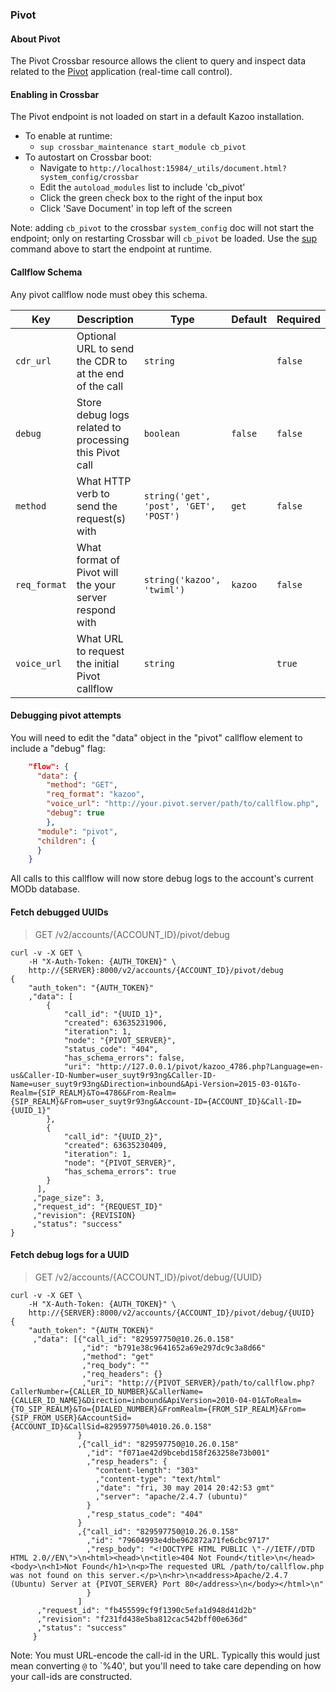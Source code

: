 ### Pivot

#### About Pivot

The Pivot Crossbar resource allows the client to query and inspect data related to the [Pivot](/applications/pivot) application (real-time call control).

#### Enabling in Crossbar

The Pivot endpoint is not loaded on start in a default Kazoo installation.

* To enable at runtime:
    * `sup crossbar_maintenance start_module cb_pivot`
* To autostart on Crossbar boot:
    * Navigate to `http://localhost:15984/_utils/document.html?system_config/crossbar`
    * Edit the `autoload_modules` list to include 'cb_pivot'
    * Click the green check box to the right of the input box
    * Click 'Save Document' in top left of the screen

Note: adding `cb_pivot` to the crossbar `system_config` doc will not start the endpoint; only on restarting Crossbar will `cb_pivot` be loaded. Use the [sup](./sup.md) command above to start the endpoint at runtime.

#### Callflow Schema

Any pivot callflow node must obey this schema.

Key | Description | Type | Default | Required
--- | ----------- | ---- | ------- | --------
`cdr_url` | Optional URL to send the CDR to at the end of the call | `string` |   | `false`
`debug` | Store debug logs related to processing this Pivot call | `boolean` | `false` | `false`
`method` | What HTTP verb to send the request(s) with | `string('get', 'post', 'GET', 'POST')` | `get` | `false`
`req_format` | What format of Pivot will the your server respond with | `string('kazoo', 'twiml')` | `kazoo` | `false`
`voice_url` | What URL to request the initial Pivot callflow | `string` |   | `true`

#### Debugging pivot attempts

You will need to edit the "data" object in the "pivot" callflow element to include a "debug" flag:

```json
    "flow": {
      "data": {
        "method": "GET",
        "req_format": "kazoo",
        "voice_url": "http://your.pivot.server/path/to/callflow.php",
        "debug": true
        },
      "module": "pivot",
      "children": {
      }
    }
```

All calls to this callflow will now store debug logs to the account's current MODb database.


#### Fetch debugged UUIDs

> GET /v2/accounts/{ACCOUNT_ID}/pivot/debug

```shell
curl -v -X GET \
    -H "X-Auth-Token: {AUTH_TOKEN}" \
    http://{SERVER}:8000/v2/accounts/{ACCOUNT_ID}/pivot/debug
{
    "auth_token": "{AUTH_TOKEN}"
    ,"data": [
        {
            "call_id": "{UUID_1}",
            "created": 63635231906,
            "iteration": 1,
            "node": "{PIVOT_SERVER}",
            "status_code": "404",
            "has_schema_errors": false,
            "uri": "http://127.0.0.1/pivot/kazoo_4786.php?Language=en-us&Caller-ID-Number=user_suyt9r93ng&Caller-ID-Name=user_suyt9r93ng&Direction=inbound&Api-Version=2015-03-01&To-Realm={SIP_REALM}&To=4786&From-Realm={SIP_REALM}&From=user_suyt9r93ng&Account-ID={ACCOUNT_ID}&Call-ID={UUID_1}"
        },
        {
            "call_id": "{UUID_2}",
            "created": 63635230409,
            "iteration": 1,
            "node": "{PIVOT_SERVER}",
            "has_schema_errors": true
        }
      ],
     ,"page_size": 3,
     ,"request_id": "{REQUEST_ID}"
     ,"revision": {REVISION}
     ,"status": "success"
}
```

#### Fetch debug logs for a UUID

> GET /v2/accounts/{ACCOUNT_ID}/pivot/debug/{UUID}

```shell
curl -v -X GET \
    -H "X-Auth-Token: {AUTH_TOKEN}" \
    http://{SERVER}:8000/v2/accounts/{ACCOUNT_ID}/pivot/debug/{UUID}
{
    "auth_token": "{AUTH_TOKEN}"
     ,"data": [{"call_id": "829597750@10.26.0.158"
                ,"id": "b791e38c9641652a69e297dc9c3a8d66"
                ,"method": "get"
                ,"req_body": ""
                ,"req_headers": {}
                ,"uri": "http://{PIVOT_SERVER}/path/to/callflow.php?CallerNumber={CALLER_ID_NUMBER}&CallerName={CALLER_ID_NAME}&Direction=inbound&ApiVersion=2010-04-01&ToRealm={TO_SIP_REALM}&To={DIALED_NUMBER}&FromRealm={FROM_SIP_REALM}&From={SIP_FROM_USER}&AccountSid={ACCOUNT_ID}&CallSid=829597750%4010.26.0.158"
               }
               ,{"call_id": "829597750@10.26.0.158"
                 ,"id": "f071ae42d9bcebd158f263258e73b001"
                 ,"resp_headers": {
                   "content-length": "303"
                   ,"content-type": "text/html"
                   ,"date": "fri, 30 may 2014 20:42:53 gmt"
                   ,"server": "apache/2.4.7 (ubuntu)"
                 }
                 ,"resp_status_code": "404"
               }
               ,{"call_id": "829597750@10.26.0.158"
                 ,"id": "79604993e4dbe962872a71fe6cbc9717"
                 ,"resp_body": "<!DOCTYPE HTML PUBLIC \"-//IETF//DTD HTML 2.0//EN\">\n<html><head>\n<title>404 Not Found</title>\n</head><body>\n<h1>Not Found</h1>\n<p>The requested URL /path/to/callflow.php was not found on this server.</p>\n<hr>\n<address>Apache/2.4.7 (Ubuntu) Server at {PIVOT_SERVER} Port 80</address>\n</body></html>\n"
                 }
               ]
      ,"request_id": "fb455599cf9f1390c5efa1d948d41d2b"
      ,"revision": "f231fd438e5ba812cac542bff00e636d"
      ,"status": "success"
     }
```

Note: You must URL-encode the call-id in the URL. Typically this would just mean converting `@` to `%40', but you'll need to take care depending on how your call-ids are constructed.
